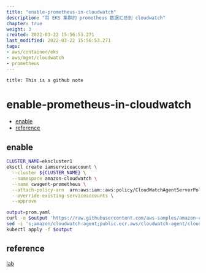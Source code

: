 ```yaml
---
title: "enable-prometheus-in-cloudwatch"
description: "将 EKS 集群的 prometheus 数据汇总到 cloudwatch"
chapter: true
weight: 3
created: 2022-03-22 15:56:53.271
last_modified: 2022-03-22 15:56:53.271
tags: 
- aws/container/eks 
- aws/mgmt/cloudwatch 
- prometheus 
---
```


```ad-attention
title: This is a github note

```

# enable-prometheus-in-cloudwatch

- [enable](#enable)
- [reference](#reference)

## enable
```sh
CLUSTER_NAME=ekscluster1
eksctl create iamserviceaccount \
  --cluster ${CLUSTER_NAME} \
  --namespace amazon-cloudwatch \
  --name cwagent-prometheus \
  --attach-policy-arn  arn:aws:iam::aws:policy/CloudWatchAgentServerPolicy \
  --override-existing-serviceaccounts \
  --approve

output=prom.yaml
curl -o $output 'https://raw.githubusercontent.com/aws-samples/amazon-cloudwatch-container-insights/latest/k8s-deployment-manifest-templates/deployment-mode/service/cwagent-prometheus/prometheus-eks.yaml'
sed -i 's;amazon/cloudwatch-agent;public.ecr.aws/cloudwatch-agent/cloudwatch-agent;' $output
kubectl apply -f $output

```

## reference
[lab](https://www.eksworkshop.com/advanced/330_servicemesh_using_appmesh/add_nodegroup_fargate/cloudwatch_setup/#enable-prometheus-metrics-in-cloudwatch)


